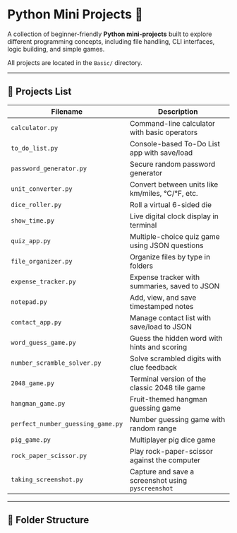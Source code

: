 # Python Mini Projects 🚀

A collection of beginner-friendly **Python mini-projects** built to explore different programming concepts, including file handling, CLI interfaces, logic building, and simple games.

All projects are located in the `Basic/` directory.

---

## 🔧 Projects List

| Filename                          | Description |
|----------------------------------|-------------|
| `calculator.py`                  | Command-line calculator with basic operators |
| `to_do_list.py`                  | Console-based To-Do List app with save/load |
| `password_generator.py`          | Secure random password generator |
| `unit_converter.py`              | Convert between units like km/miles, °C/°F, etc. |
| `dice_roller.py`                 | Roll a virtual 6-sided die |
| `show_time.py`                   | Live digital clock display in terminal |
| `quiz_app.py`                    | Multiple-choice quiz game using JSON questions |
| `file_organizer.py`              | Organize files by type in folders |
| `expense_tracker.py`             | Expense tracker with summaries, saved to JSON |
| `notepad.py`                     | Add, view, and save timestamped notes |
| `contact_app.py`                 | Manage contact list with save/load to JSON |
| `word_guess_game.py`             | Guess the hidden word with hints and scoring |
| `number_scramble_solver.py`      | Solve scrambled digits with clue feedback |
| `2048_game.py`                   | Terminal version of the classic 2048 tile game |
| `hangman_game.py`                | Fruit-themed hangman guessing game |
| `perfect_number_guessing_game.py`| Number guessing game with random range |
| `pig_game.py`                    | Multiplayer pig dice game |
| `rock_paper_scissor.py`          | Play rock-paper-scissor against the computer |
| `taking_screenshot.py`           | Capture and save a screenshot using `pyscreenshot` |

---

## 📁 Folder Structure


